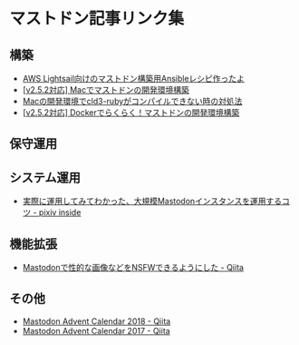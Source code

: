 <!-- TITLE: マストドンの記事リンク集 -->
<!-- SUBTITLE: マストドン関連のリンク週 -->

# マストドン記事リンク集

## 構築

* [AWS Lightsail向けのマストドン構築用Ansibleレシピ作ったよ](https://nacika.com/entry/2018/10/21/180404/)
* [\[v2.5.2対応\] Macでマストドンの開発環境構築](https://nacika.com/entry/2018/10/18/233707/)
* [Macの開発環境でcld3-rubyがコンパイルできない時の対処法](https://nacika.com/entry/2018/10/17/031329/)
* [\[v2.5.2対応\] Dockerでらくらく！マストドンの開発環境構築](https://nacika.com/entry/2018/10/13/151212/)

## 保守運用

## システム運用

* [実際に運用してみてわかった、大規模Mastodonインスタンスを運用するコツ - pixiv inside](https://inside.pixiv.blog/harukasan/1284)

## 機能拡張

* [Mastodonで性的な画像などをNSFWできるようにした - Qiita](https://qiita.com/S_H_/items/a04b46b27fc73b7a5025)

## その他

* [Mastodon Advent Calendar 2018 - Qiita](https://qiita.com/advent-calendar/2018/mastodon)
* [Mastodon Advent Calendar 2017 - Qiita](https://qiita.com/advent-calendar/2017/mastodon)